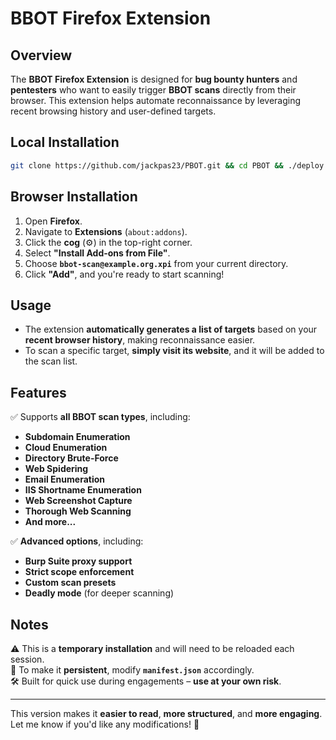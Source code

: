 
# **BBOT Firefox Extension**  

## **Overview**  
The **BBOT Firefox Extension** is designed for **bug bounty hunters** and **pentesters** who want to easily trigger **BBOT scans** directly from their browser. This extension helps automate reconnaissance by leveraging recent browsing history and user-defined targets.  

## Local Installation
```bash
git clone https://github.com/jackpas23/PBOT.git && cd PBOT && ./deploy.sh
```
## **Browser Installation**  
1. Open **Firefox**.
2. Navigate to **Extensions** (`about:addons`).  
3. Click the **cog** (⚙️) in the top-right corner.  
4. Select **"Install Add-ons from File"**.  
5. Choose **`bbot-scan@example.org.xpi`** from your current directory.  
6. Click **"Add"**, and you're ready to start scanning!  

## **Usage**  
- The extension **automatically generates a list of targets** based on your **recent browser history**, making reconnaissance easier.  
- To scan a specific target, **simply visit its website**, and it will be added to the scan list.  

## **Features**  
✅ Supports **all BBOT scan types**, including:  
  - **Subdomain Enumeration**  
  - **Cloud Enumeration**  
  - **Directory Brute-Force**  
  - **Web Spidering**  
  - **Email Enumeration**  
  - **IIS Shortname Enumeration**  
  - **Web Screenshot Capture**  
  - **Thorough Web Scanning**  
  - **And more...**  

✅ **Advanced options**, including:  
  - **Burp Suite proxy support**  
  - **Strict scope enforcement**  
  - **Custom scan presets**  
  - **Deadly mode** (for deeper scanning)  

## **Notes**  
⚠️ This is a **temporary installation** and will need to be reloaded each session.  
📌 To make it **persistent**, modify **`manifest.json`** accordingly.  
🛠️ Built for quick use during engagements – **use at your own risk**.  

---

This version makes it **easier to read**, **more structured**, and **more engaging**. Let me know if you'd like any modifications! 🚀
